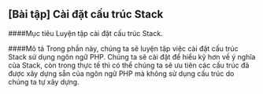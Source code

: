 ## [Bài tập] Cài đặt cấu trúc Stack
####Mục tiêu
Luyện tập cài đặt cấu trúc Stack.

####Mô tả
Trong phần này, chúng ta sẽ luyện tập việc cài đặt cấu trúc Stack sử dụng ngôn ngữ PHP. Chúng ta sẽ cài đặt để hiểu kỹ hơn về ý nghĩa của Stack, còn trong thực tế thì có thể chúng ta sẽ ưu tiên các cấu trúc đã được xây dựng sẵn của ngôn ngữ PHP mà không sử dụng cấu trúc do chúng ta tự xây dựng.



